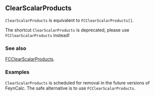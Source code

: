 ## ClearScalarProducts

`ClearScalarProducts` is equivalent to `FCClearScalarProducts[]`.

The shortcut `ClearScalarProducts` is deprecated, please use `FCClearScalarProducts` instead!

### See also

[FCClearScalarProducts](FCClearScalarProducts).

### Examples

`ClearScalarProducts` is scheduled for removal in the future versions of FeynCalc. The safe alternative is to use `FCClearScalarProducts`.